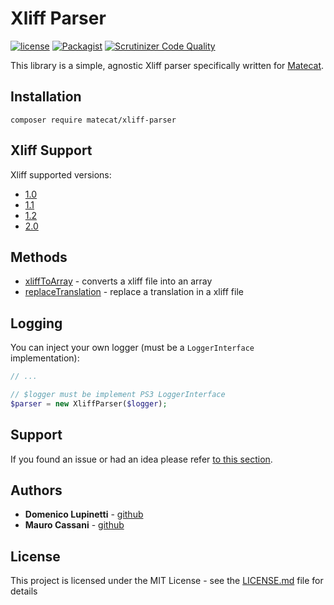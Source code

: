# Xliff Parser

[![license](https://img.shields.io/github/license/matecat/xliff-parser.svg)]()
[![Packagist](https://img.shields.io/packagist/v/matecat/xliff-parser.svg)]()
[![Scrutinizer Code Quality](https://scrutinizer-ci.com/g/matecat/xliff-parser/badges/quality-score.png?b=master)](https://scrutinizer-ci.com/g/matecat/xliff-parser/?branch=master)

This library is a simple, agnostic Xliff parser specifically written for [Matecat](https://www.matecat.com).

## Installation

```shell
composer require matecat/xliff-parser
```

## Xliff Support

Xliff supported versions:

* [1.0](http://www.oasis-open.org/committees/xliff/documents/contribution-xliff-20010530.htm)
* [1.1](http://www.oasis-open.org/committees/xliff/documents/xliff-specification.htm)
* [1.2](http://docs.oasis-open.org/xliff/v1.2/os/xliff-core.html)
* [2.0](http://docs.oasis-open.org/xliff/xliff-core/v2.0/xliff-core-v2.0.html#data)

## Methods

* [xliffToArray](https://github.com/matecat/xliff-parser/blob/master/docs/xliffToArray.md) - converts a xliff file into an array
* [replaceTranslation](https://github.com/matecat/xliff-parser/blob/master/docs/replaceTranslation.md) - replace a translation in a xliff file 

## Logging

You can inject your own logger (must be a `LoggerInterface` implementation):

```php
// ...

// $logger must be implement PS3 LoggerInterface
$parser = new XliffParser($logger);

```

## Support

If you found an issue or had an idea please refer [to this section](https://github.com/mauretto78/xliff-parser/issues).

## Authors

* **Domenico Lupinetti** - [github](https://github.com/ostico)
* **Mauro Cassani** - [github](https://github.com/mauretto78)

## License

This project is licensed under the MIT License - see the [LICENSE.md](LICENSE.md) file for details
